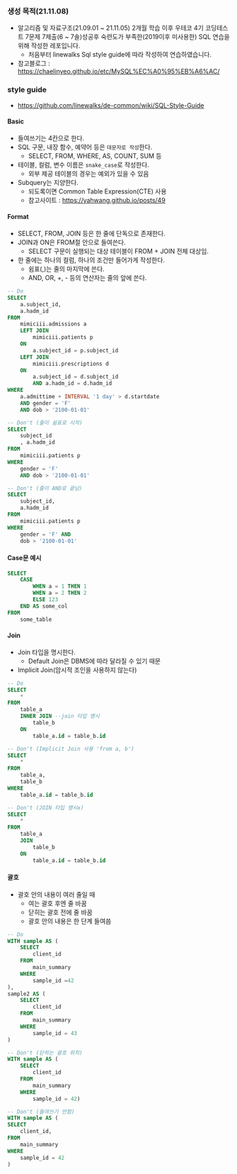 
### 생성 목적(21.11.08)
 - 알고리즘 및 자료구조(21.09.01 ~ 21.11.05) 2개월 학습 이후 우테코 4기 코딩테스트 7문제 7제출(6 ~ 7솔)성공후 숙련도가 부족한(2019이후 미사용한) SQL 연습을 위해 작성한 레포입니다.
    - 처음부터 linewalks Sql style guide에 따라 작성하여 연습하였습니다.
 - 참고블로그  : https://chaelinyeo.github.io/etc/MySQL%EC%A0%95%EB%A6%AC/

### style guide
 - https://github.com/linewalks/de-common/wiki/SQL-Style-Guide
#### Basic
 - 들여쓰기는 4칸으로 한다.
 - SQL 구문, 내장 함수, 예약어 등은 `대문자로 작성`한다.
    - SELECT, FROM, WHERE, AS, COUNT, SUM 등
 - 테이블, 컬럼, 변수 이름은 `snake_case`로 작성한다.
    - 외부 제공 테이블의 경우는 예외가 있을 수 있음
 - Subquery는 지양한다.
    - 되도록이면 Common Table Expression(CTE) 사용
    - 참고사이트 : https://yahwang.github.io/posts/49

#### Format
 - SELECT, FROM, JOIN 등은 한 줄에 단독으로 존재한다.
 - JOIN과 ON은 FROM절 안으로 들여쓴다.
    - SELECT 구문이 실행되는 대상 테이블이 FROM + JOIN 전체 대상임.
 - 한 줄에는 하나의 컬럼, 하나의 조건만 들어가게 작성한다.
    - 쉼표(,)는 줄의 마지막에 쓴다.
    - AND, OR, +, - 등의 연산자는 줄의 앞에 쓴다.

```sql
-- Do
SELECT
    a.subject_id,
    a.hadm_id
FROM
    mimiciii.admissions a
    LEFT JOIN
        mimiciii.patients p
    ON
        a.subject_id = p.subject_id
    LEFT JOIN
        mimiciii.prescriptions d
    ON
        a.subject_id = d.subject_id
        AND a.hadm_id = d.hadm_id
WHERE
    a.admittime + INTERVAL '1 day' > d.startdate
    AND gender = 'F'
    AND dob > '2100-01-01'

-- Don't (줄이 쉼표로 시작)
SELECT
    subject_id
    , a.hadm_id
FROM
    mimiciii.patients p
WHERE
    gender = 'F'
    AND dob > '2100-01-01'

-- Don't (줄이 AND로 끝남)
SELECT
    subject_id,
    a.hadm_id
FROM
    mimiciii.patients p
WHERE
    gender = 'F' AND
    dob > '2100-01-01'
```

#### Case문 예시
```sql
SELECT
    CASE 
        WHEN a = 1 THEN 1
        WHEN a = 2 THEN 2
        ELSE 123
    END AS some_col
FROM
    some_table
```

#### Join
 - Join 타입을 명시한다.
    - Default Join은 DBMS에 따라 달라질 수 있기 때문
 - Implicit Join(암시적 조인을 사용하지 않는다)

```sql
-- Do
SELECT
    *
FROM
    table_a
    INNER JOIN --join 타입 명시
        table_b
    ON
        table_a.id = table_b.id

-- Don't (Implicit Join 사용 'from a, b')
SELECT
    *
FROM
    table_a,
    table_b
WHERE
    table_a.id = table_b.id

-- Don't (JOIN 타입 명시x)
SELECT
    *
FROM
    table_a
    JOIN
        table_b
    ON
        table_a.id = table_b.id
```

#### 괄호
 - 괄호 안의 내용이 여러 줄일 때
    - 여는 괄호 후엔 줄 바꿈
    - 닫히는 괄호 전에 줄 바꿈
    - 괄호 안의 내용은 한 단계 들여씀

```sql
-- Do
WITH sample AS (
    SELECT
        client_id
    FROM
        main_summary
    WHERE
        sample_id =42
),
sample2 AS (
    SELECT
        client_id
    FROM
        main_summary
    WHERE
        sample_id = 43
)

-- Don't (닫히는 괄호 위치)
WITH sample AS (
    SELECT
        client_id
    FROM
        main_summary
    WHERE
        sample_id = 42)

-- Don't (들여쓰기 안함)
WITH sample AS (
SELECT
    client_id,
FROM
    main_summary
WHERE
    sample_id = 42
)
```